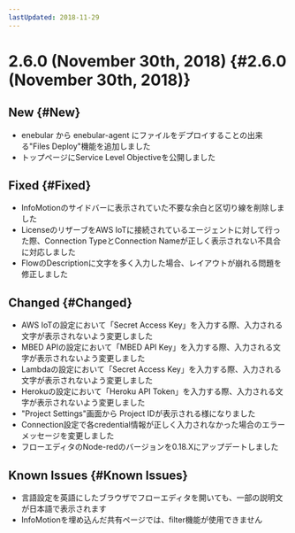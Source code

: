 ```yaml
---
lastUpdated: 2018-11-29
---
```


# 2.6.0 (November 30th, 2018) {#2.6.0 (November 30th, 2018)}

## New {#New}

- enebular から enebular-agent にファイルをデプロイすることの出来る"Files Deploy"機能を追加しました
- トップページにService Level Objectiveを公開しました

## Fixed {#Fixed}

- InfoMotionのサイドバーに表示されていた不要な余白と区切り線を削除しました
- LicenseのリザーブをAWS IoTに接続されているエージェントに対して行った際、Connection TypeとConnection Nameが正しく表示されない不具合に対応しました
- FlowのDescriptionに文字を多く入力した場合、レイアウトが崩れる問題を修正しました

## Changed {#Changed}

- AWS IoTの設定において「Secret Access Key」を入力する際、入力される文字が表示されないよう変更しました
- MBED APIの設定において「MBED API Key」を入力する際、入力される文字が表示されないよう変更しました
- Lambdaの設定において「Secret Access Key」を入力する際、入力される文字が表示されないよう変更しました
- Herokuの設定において「Heroku API Token」を入力する際、入力される文字が表示されないよう変更しました
- "Project Settings"画面から Project IDが表示される様になりました
- Connection設定で各credential情報が正しく入力されなかった場合のエラーメッセージを変更しました
- フローエディタのNode-redのバージョンを0.18.Xにアップデートしました

## Known Issues {#Known Issues}

- 言語設定を英語にしたブラウザでフローエディタを開いても、一部の説明文が日本語で表示されます
- InfoMotionを埋め込んだ共有ページでは、filter機能が使用できません